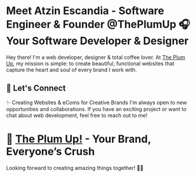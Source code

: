 # Meet Atzin Escandia - Software Engineer & Founder @ThePlumUp 🎧 Your Software Developer & Designer

Hey there! I'm a web developer, designer & total coffee lover. At [The Plum Up](https://theplumup.com), my mission is simple: to create beautiful, functional websites that capture the heart and soul of every brand I work with.

## 📱 Let's Connect  

✨ Creating Websites & eComs for Creative Brands
I'm always open to new opportunities and collaborations. If you have an exciting project or want to chat about web development, feel free to reach out to me!

# 🍓 [The Plum Up!](https://theplumup.com) - Your Brand, Everyone’s Crush

Looking forward to creating amazing things together! ✌🏻
